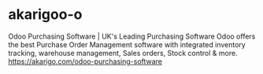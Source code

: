 # akarigoo-o
Odoo Purchasing Software | UK's Leading Purchasing Software 
Odoo offers the best Purchase Order Management software with integrated inventory tracking, warehouse management, Sales orders, Stock control & more.
https://akarigo.com/odoo-purchasing-software
